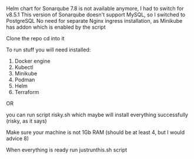 Helm chart for Sonarqube 7.8 is not available anymore, I had to switch for v8.5.1
This version of Sonarqube doesn't support MySQL, so I switched to PostgreSQL
No need for separate Nginx ingress installation, as Minikube has addon which is enabled by the script

Clone the repo
cd into it

To run stuff you will need installed:

1. Docker engine
2. Kubectl
3. Minikube
4. Podman
5. Helm
6. Terraform

OR

you can run script risky.sh which maybe will install everything successfully (risky, as it says)


Make sure your machine is not 1Gb RAM (should be at least 4, but I would advice 8)

When everything is ready run justrunthis.sh script


